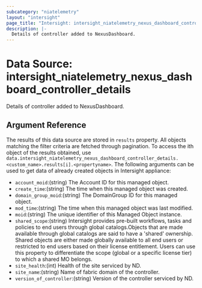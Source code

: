 ```yaml
---
subcategory: "niatelemetry"
layout: "intersight"
page_title: "Intersight: intersight_niatelemetry_nexus_dashboard_controller_details"
description: |-
  Details of controller added to NexusDashboard.
---
```


# Data Source: intersight_niatelemetry_nexus_dashboard_controller_details
Details of controller added to NexusDashboard.
## Argument Reference
The results of this data source are stored in `results` property.
All objects matching the filter criteria are fetched through pagination.
To access the ith object of the results obtained, use `data.intersight_niatelemetry_nexus_dashboard_controller_details.<custom_name>.results[i].<propertyname>`.
The following arguments can be used to get data of already created objects in Intersight appliance:
* `account_moid`:(string) The Account ID for this managed object. 
* `create_time`:(string) The time when this managed object was created. 
* `domain_group_moid`:(string) The DomainGroup ID for this managed object. 
* `mod_time`:(string) The time when this managed object was last modified. 
* `moid`:(string) The unique identifier of this Managed Object instance. 
* `shared_scope`:(string) Intersight provides pre-built workflows, tasks and policies to end users through global catalogs.Objects that are made available through global catalogs are said to have a 'shared' ownership. Shared objects are either made globally available to all end users or restricted to end users based on their license entitlement. Users can use this property to differentiate the scope (global or a specific license tier) to which a shared MO belongs. 
* `site_health`:(int) Health of the site serviced by ND. 
* `site_name`:(string) Name of fabric domain of the controller. 
* `version_of_controller`:(string) Version of the controller serviced by ND. 
 